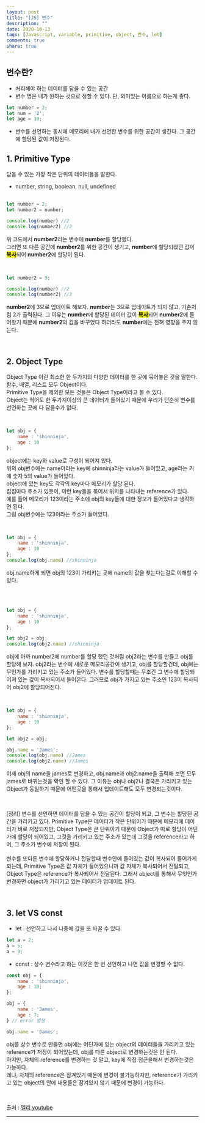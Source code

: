 ```yaml
---
layout: post
title: "[JS] 변수"
description: ""
date: 2020-10-13
tags: [Javascript, variable, primitive, object, 변수, let]
comments: true
share: true
---
```


## 변수란?

* 처리해야 하는 데이터를 담을 수 있는 공간
* 변수 명은 내가 원하는 것으로 정할 수 있다. 단, 의미있는 이름으로 하는게 좋다.

```javascript
let number = 2;
let num = '2';
let age = 10;
```

* 변수를 선언하는 동시에 메모리에 내가 선언한 변수를 위한 공간이 생긴다. 그 공간에 할당된 값이 저장된다.


## 1. Primitive Type

담을 수 있는 가장 작은 단위의 데이터들을 말한다.<br>
- number, string, boolean, null, undefined<br><br>


```javascript
let number = 2;
let number2 = number;

console.log(number) //2
console.log(number2) //2
```

위 코드에서 <b>number2</b>라는 변수에 <b>number</b>를 할당했다.<br>
그러면 또 다른 공간에 <b>number2</b>를 위한 공간이 생기고,
<b>number</b>에 할당되었던 값이 <mark><strong>복사</strong></mark>되어 <b>number2</b>에 할당이 된다.

<br>

```javascript
let number2 = 3;

console.log(number) //2
console.log(number2) //3
```
<b>number2</b>에 3으로 업데이트 해보자.
<b>number</b>는 3으로 업데이트가 되지 않고, 기존처럼 2가 출력된다.
그 이유는 <b>number</b>에 할당된 데이터 값이 <mark><strong>복사</strong></mark>되어 <b>number2</b>에 들어왔기 때문에 <b>number2</b>의 값을 바꾸었다 하더라도 <b>number</b>에는 전혀 영향을 주지 않는다.


<br>

## 2. Object Type

Object Type 이란 최소한 한 두가지의 다양한 데이터를 한 곳에 묶어놓은 것을 말한다.<br>
함수, 배열, 리스트 모두 Object이다.<br>
Primitive Type을 제외한 모든 것들은 Object Type이라고 볼 수 있다.<br>
Object는 적어도 한 두가지이상의 큰 데이터가 들어있기 때문에 우리가 단순히 변수를 선언하는 곳에 다 담을수가 없다.

<br>

```javascript
let obj = {
    name : 'shinninja',
    age : 10
};
```
object에는 key와 value로 구성이 되어져 있다.<br>
위의 obj변수에는 name이라는 key에 shinninja라는 value가 들어있고, age라는 키에 숫자 5의 value가 들어있다.<br>
object에 있는 key도 각각의 key마다 메모리가 할당 된다.<br>
집집마다 주소가 있듯이, 이런 key들을 묶어서 위치를 나타내는 reference가 있다.<br>
예를 들어 메모리가 123이라는 주소에 obj의 key들에 대한 정보가 들어있다고 생각하면 된다.<br>
그럼 obj변수에는 123이라는 주소가 들어있다.

<br>

```javascript
let obj = {
    name : 'shinninja',
    age : 10
};
console.log(obj.name) //shinninja
```
obj.name하게 되면 obj의 123이 가리키는 곳에 name의 값을 찾는다는걸로 이해할 수 있다.

<br>
<br>


```javascript
let obj = {
    name : 'shinninja',
    age : 10
};

let obj2 = obj;
console.log(obj2.name) //shinninja
```
obj에 아까 number2에 number를 할당 했던 것처럼 obj2라는 변수를 만들고 obj를 할당해 보자.
obj2라는 변수에 새로운 메모리공간이 생기고, obj를 할당할건데, obj에는 무언가를 가리키고 있는 주소가 들어있다.
변수를 할당할때는 무조건 그 변수에 할당되어져 있는 값이 복사되어서 들어온다. 그러므로 obj가 가지고 있는 주소인 123이 복사되어 obj2에 할당되어진다.

<br>

```javascript
let obj = {
    name : 'shinninja',
    age : 10
};

let obj2 = obj;

obj.name = 'James';
console.log(obj.name) //James
console.log(obj2.name) //James
```

이제 obj의 name을 james로 변경하고, obj.name과 obj2.name을 출력해 보면 모두 james로 바뀌는것을 확인 할 수 있다.
그 이유는 obj나 obj2나 결국은 가리키고 있는 Object가 동일하기 때문에 어떤곳을 통해서 업데이트해도 모두 변경되는것이다.

<br>

[정리]
변수를 선언하면 데이터를 담을 수 있는 공간이 할당이 되고, 그 변수는 할당된 공간을 가리키고 있다.
Primitive Type은 데이터가 작은 단위이기 때문에 메모리에 데이터가 바로 저장되지만, 
Object Type은 큰 단위이기 때문에 Object가 따로 할당이 어딘가에 할당이 되어있고, 그것을 가리키고 있는 주소가 있는데 그것을 reference라고 하며, 그 주소가 변수에 저장이 된다.
<br><br>
변수를 또다른 변수에 할당하거나 전달할때 변수안에 들어있는 값이 복사되어 들어가게 되는데,
Primitive Type은 값 자체가 들어있으니까 값 자체가 복사되어서 전달되고,
Object Type은 reference가 복사되어서 전달된다. 그래서 object를 통해서 무엇인가 변경하면 object가 가리키고 있는 데이터가 업데이트 된다.


<br>

## 3. let VS const

* let : 선언하고 나서 나중에 값을 또 바꿀 수 있다.

```javascript
let a = 2;
a = 5;
a = 9;
```

* const : 상수 변수라고 하는 이것은 한 번 선언하고 나면 값을 변경할 수 없다.

```javascript
const obj = {
    name : 'shinninja',
    age : 10;
};

obj = {
    name : 'James',
    age : 7;
} // error 발생

obj.name = 'James';
```

obj를 상수 변수로 만들면 obj에는 어딘가에 있는 object의 데이터들을 가리키고 있는 reference가 저장이 되어있는데,
obj를 다른 object로 변경하는것은 안 된다. <br>
하지만, 자체의 reference를 변경하는 것 말고, key에 직접 접근을해서 변경하는것은 가능하다.<br>
왜냐, 자체의 reference은 잠겨있기 때문에 변경이 불가능하지만, reference가 가리키고 있는 object의 안에 내용들은 잠겨있지 않기 때문에 변경이 가능하다.

<br>


<p class="reference-txt">출처 : 
    <a href="https://youtu.be/__Zz17_5FRU" target="_blankd">엘리 youtube</a>
</p>

--- 
